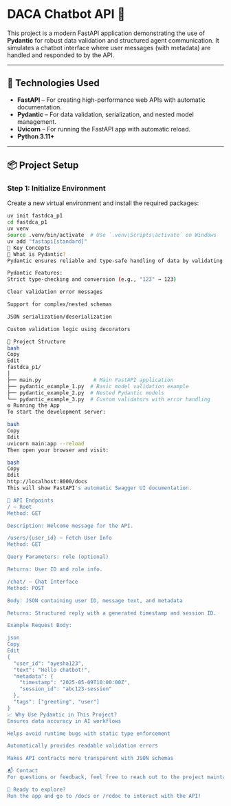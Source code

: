  # DACA Chatbot API 🚀

This project is a modern FastAPI application demonstrating the use of **Pydantic** for robust data validation and structured agent communication. It simulates a chatbot interface where user messages (with metadata) are handled and responded to by the API.

---

## 🔧 Technologies Used

- **FastAPI** – For creating high-performance web APIs with automatic documentation.
- **Pydantic** – For data validation, serialization, and nested model management.
- **Uvicorn** – For running the FastAPI app with automatic reload.
- **Python 3.11+**

---

## 📦 Project Setup

### Step 1: Initialize Environment

Create a new virtual environment and install the required packages:

```bash
uv init fastdca_p1
cd fastdca_p1
uv venv
source .venv/bin/activate  # Use `.venv\Scripts\activate` on Windows
uv add "fastapi[standard]"
📘 Key Concepts
🧩 What is Pydantic?
Pydantic ensures reliable and type-safe handling of data by validating against Python type hints. It plays a central role in FastAPI to manage request and response data.

Pydantic Features:
Strict type-checking and conversion (e.g., "123" → 123)

Clear validation error messages

Support for complex/nested schemas

JSON serialization/deserialization

Custom validation logic using decorators

📂 Project Structure
bash
Copy
Edit
fastdca_p1/
│
├── main.py                 # Main FastAPI application
├── pydantic_example_1.py  # Basic model validation example
├── pydantic_example_2.py  # Nested Pydantic models
└── pydantic_example_3.py  # Custom validators with error handling
⚙️ Running the App
To start the development server:

bash
Copy
Edit
uvicorn main:app --reload
Then open your browser and visit:

bash
Copy
Edit
http://localhost:8000/docs
This will show FastAPI's automatic Swagger UI documentation.

🧠 API Endpoints
/ – Root
Method: GET

Description: Welcome message for the API.

/users/{user_id} – Fetch User Info
Method: GET

Query Parameters: role (optional)

Returns: User ID and role info.

/chat/ – Chat Interface
Method: POST

Body: JSON containing user ID, message text, and metadata

Returns: Structured reply with a generated timestamp and session ID.

Example Request Body:

json
Copy
Edit
{
  "user_id": "ayesha123",
  "text": "Hello chatbot!",
  "metadata": {
    "timestamp": "2025-05-09T10:00:00Z",
    "session_id": "abc123-session"
  },
  "tags": ["greeting", "user"]
}
📈 Why Use Pydantic in This Project?
Ensures data accuracy in AI workflows

Helps avoid runtime bugs with static type enforcement

Automatically provides readable validation errors

Makes API contracts more transparent with JSON schemas

📬 Contact
For questions or feedback, feel free to reach out to the project maintainer.

🚀 Ready to explore?
Run the app and go to /docs or /redoc to interact with the API!


